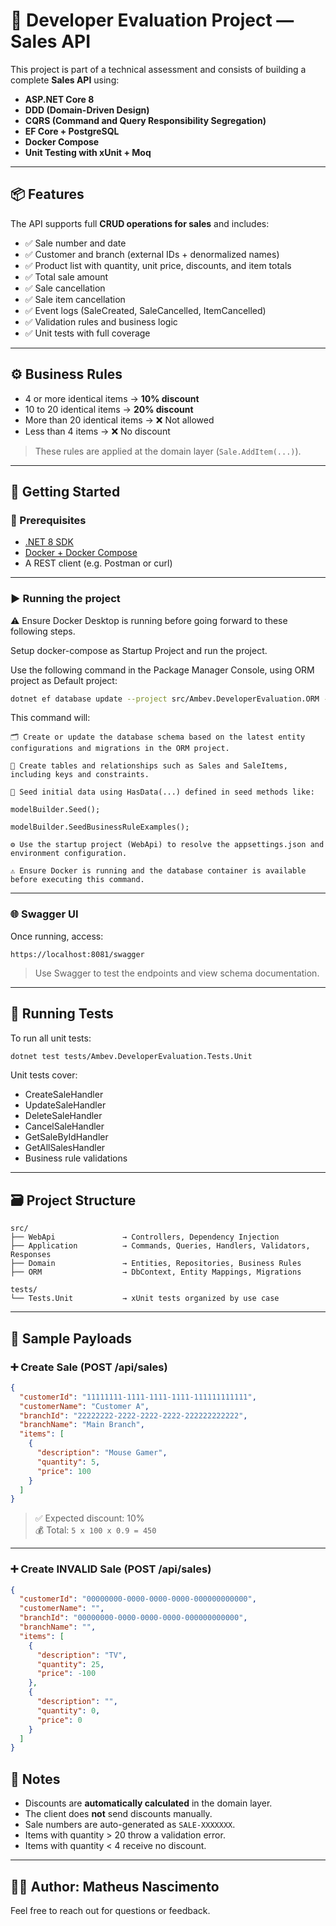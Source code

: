 # 🧪 Developer Evaluation Project — Sales API

This project is part of a technical assessment and consists of building a complete **Sales API** using:

- **ASP.NET Core 8**
- **DDD (Domain-Driven Design)**
- **CQRS (Command and Query Responsibility Segregation)**
- **EF Core + PostgreSQL**
- **Docker Compose**
- **Unit Testing with xUnit + Moq**

---

## 📦 Features

The API supports full **CRUD operations for sales** and includes:

- ✅ Sale number and date  
- ✅ Customer and branch (external IDs + denormalized names)  
- ✅ Product list with quantity, unit price, discounts, and item totals  
- ✅ Total sale amount  
- ✅ Sale cancellation  
- ✅ Sale item cancellation  
- ✅ Event logs (SaleCreated, SaleCancelled, ItemCancelled)  
- ✅ Validation rules and business logic  
- ✅ Unit tests with full coverage  

---

## ⚙️ Business Rules

- 4 or more identical items → **10% discount**  
- 10 to 20 identical items → **20% discount**  
- More than 20 identical items → ❌ Not allowed  
- Less than 4 items → ❌ No discount  

> These rules are applied at the domain layer (`Sale.AddItem(...)`).

---

## 🚀 Getting Started

### 🔧 Prerequisites

- [.NET 8 SDK](https://dotnet.microsoft.com/)
- [Docker + Docker Compose](https://www.docker.com/)
- A REST client (e.g. Postman or curl)

---

### ▶️ Running the project

⚠️ Ensure Docker Desktop is running before going forward to these following steps.

Setup docker-compose as Startup Project and run the project.

Use the following command in the Package Manager Console, using ORM project as Default project:

```bash
dotnet ef database update --project src/Ambev.DeveloperEvaluation.ORM --startup-project src/Ambev.DeveloperEvaluation.WebApi
```

This command will:

```
🗂 Create or update the database schema based on the latest entity configurations and migrations in the ORM project.

🧱 Create tables and relationships such as Sales and SaleItems, including keys and constraints.

🌱 Seed initial data using HasData(...) defined in seed methods like:

modelBuilder.Seed();

modelBuilder.SeedBusinessRuleExamples();

⚙️ Use the startup project (WebApi) to resolve the appsettings.json and environment configuration.

⚠️ Ensure Docker is running and the database container is available before executing this command.
```

---

### 🌐 Swagger UI

Once running, access:

```
https://localhost:8081/swagger
```

> Use Swagger to test the endpoints and view schema documentation.

---

## 🧪 Running Tests

To run all unit tests:

```bash
dotnet test tests/Ambev.DeveloperEvaluation.Tests.Unit
```

Unit tests cover:

- CreateSaleHandler  
- UpdateSaleHandler  
- DeleteSaleHandler  
- CancelSaleHandler  
- GetSaleByIdHandler  
- GetAllSalesHandler  
- Business rule validations  

---

## 🗃️ Project Structure

```
src/
├── WebApi               → Controllers, Dependency Injection
├── Application          → Commands, Queries, Handlers, Validators, Responses
├── Domain               → Entities, Repositories, Business Rules
├── ORM                  → DbContext, Entity Mappings, Migrations

tests/
└── Tests.Unit           → xUnit tests organized by use case
```

---

## 🧾 Sample Payloads

### ➕ Create Sale (POST /api/sales)

```json
{
  "customerId": "11111111-1111-1111-1111-111111111111",
  "customerName": "Customer A",
  "branchId": "22222222-2222-2222-2222-222222222222",
  "branchName": "Main Branch",
  "items": [
    {
      "description": "Mouse Gamer",
      "quantity": 5,
      "price": 100
    }
  ]
}
```

> ✅ Expected discount: 10%  
> 💰 Total: `5 x 100 x 0.9 = 450`

---

### ➕ Create INVALID Sale (POST /api/sales)

```json
{
  "customerId": "00000000-0000-0000-0000-000000000000",
  "customerName": "",
  "branchId": "00000000-0000-0000-0000-000000000000",
  "branchName": "",
  "items": [
    {
      "description": "TV",
      "quantity": 25,
      "price": -100
    },
    {
      "description": "",
      "quantity": 0,
      "price": 0
    }
  ]
}
```

## 📝 Notes

- Discounts are **automatically calculated** in the domain layer.  
- The client does **not** send discounts manually.  
- Sale numbers are auto-generated as `SALE-XXXXXXX`.  
- Items with quantity > 20 throw a validation error.  
- Items with quantity < 4 receive no discount.

---

## 👨‍💻 Author: Matheus Nascimento
Feel free to reach out for questions or feedback.
